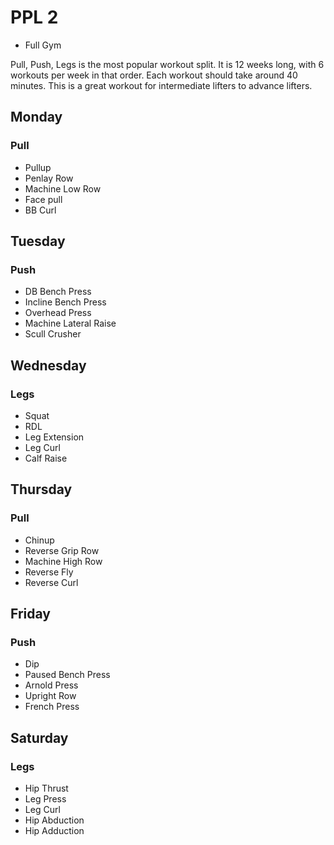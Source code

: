 # PPL 2
- Full Gym

Pull, Push, Legs is the most popular workout split. It is 12 weeks long, with 6 workouts per week in that order. Each workout should take around 40 minutes. This is a great workout for intermediate lifters to advance lifters.  


## Monday
### Pull
 - Pullup
 - Penlay Row
 - Machine Low Row
 - Face pull
 - BB Curl

## Tuesday
### Push
 - DB Bench Press
 - Incline Bench Press
 - Overhead Press
 - Machine Lateral Raise
 - Scull Crusher

## Wednesday
### Legs
 - Squat
 - RDL
 - Leg Extension
 - Leg Curl
 - Calf Raise

## Thursday
### Pull
 - Chinup
 - Reverse Grip Row
 - Machine High Row
 - Reverse Fly
 - Reverse Curl

## Friday
### Push
 - Dip
 - Paused Bench Press
 - Arnold Press
 - Upright Row
 - French Press

## Saturday
### Legs
 - Hip Thrust
 - Leg Press
 - Leg Curl
 - Hip Abduction
 - Hip Adduction